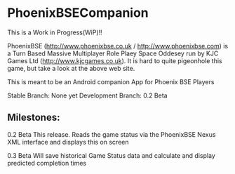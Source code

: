 # PhoenixBSECompanion
This is a Work in Progress(WiP)!!

PhoenixBSE (http://www.phoenixbse.co.uk / http://www.phoenixbse.com) is a Turn Based Massive Multiplayer Role Plaey Space Oddesey run by KJC Games Ltd (http://www.kjcgames.co.uk).
It is hard to quite pigeonhole this game, but take a look at the above web site.

This is meant to be an Android companion App for Phoenix BSE Players

Stable Branch:      None yet
Development Branch: 0.2 Beta

Milestones:
-----------
0.2 Beta
This release. Reads the game status via the PhoenixBSE Nexus XML interface and displays this on screen

0.3 Beta
Will save historical Game Status data and calculate and display predicted completion times
